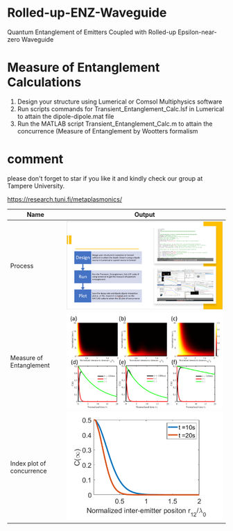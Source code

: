 # Rolled-up-ENZ-Waveguide
Quantum Entanglement of Emitters Coupled with Rolled-up Epsilon-near-zero Waveguide

# Measure of Entanglement Calculations
1. Design your structure using Lumerical or Comsol Multiphysics software 
2. Run scripts commands for Transient_Entanglement_Calc.lsf in Lumerical to attain the dipole-dipole.mat file
3. Run the MATLAB script Transient_Entanglement_Calc.m to attain the concurrence (Measure of Entanglement by Wootters formalism


# comment 
please don't forget to star if you like it and kindly check our group at Tampere University. 


https://research.tuni.fi/metaplasmonics/



Name         | Output                                                                                                  |
------------ |:-------------------------------------------------------------------------------------------------------:|
Process |![youngs]( https://github.com/issahi62/Rolled-up-ENZ-Waveguide/blob/main/process_image.PNG)            |     
Measure of Entanglement |![youngs]( https://github.com/issahi62/Rolled-up-ENZ-Waveguide/blob/main/fig8main.png)            |                 |
Index plot of concurrence |![youngs]( https://github.com/issahi62/Rolled-up-ENZ-Waveguide/blob/main/image.png)            |                 |
